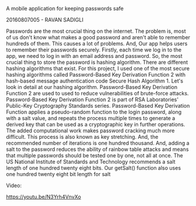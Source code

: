 A mobile application for keeping passwords safe

20160807005 - RAVAN SADIGLI

Passwords are the most crucial thing on the internet. The problem is, most of us don't know what makes a good password and aren't able to remember hundreds of them.
This causes a lot of problems. And, Our app helps users to remember their passwords securely. Firstly, each time we log in to the app, we need to log in with an email address and password. So, the most crucial thing to store the password is hashing algorithm. There are different hashing algorithms that exist. For this project, I used one of the most secure hashing algorithms called Password-Based Key Derivation Function 2 with hash-based message authentication code Secure Hash Algorithm 1. Let's look in detail at our hashing algorithm.
Password-Based Key Derivation Function 2 are used to used to reduce vulnerabilities of brute-force attacks. Password-Based Key Derivation Function 2 is part of RSA Laboratories' Public-Key Cryptography Standards  series. Password-Based Key Derivation Function applies a pseudo-random function to the login password, along with a salt value, and repeats the process multiple times to generate a derived key that can be used as a cryptographic key in further operations. The added computational work makes password cracking much more difficult. This process is also known as key stretching. And, the recommended number of iterations is one hundred thousand.
And, adding a salt to the password reduces the ability of rainbow table attacks and means that multiple passwords should be tested one by one, not all at once. The US National Institute of Standards and Technology recommends a salt length of one hundred twenty eight bits. Our getSalt()  function also uses one hundred twenty eight bit length for salt


Video:

https://youtu.be/N3Yrh4VnvXo
